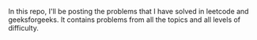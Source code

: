 In this repo, I'll be posting the problems that I have solved in leetcode and geeksforgeeks. It contains problems from all the topics and all levels of difficulty.
